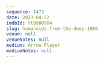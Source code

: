 ```yaml
---
sequence: 1473
date: 2023-04-22
imdbId: tt0080904
slug: humanoids-from-the-deep-1980
venue: null
venueNotes: null
medium: Arrow Player
mediumNotes: null
---
```


